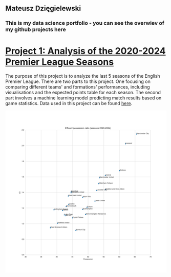 ## Mateusz Dzięgielewski
### This is my data science portfolio - you can see the overwiev of my github projects here

# [Project 1: Analysis of the 2020-2024 Premier League Seasons](https://github.com/mateuszdziegielewski/premier_league)
The purpose of this project is to analyze the last 5 seasons of the English Premier League. There are two parts to this project. One focusing on comparing different teams' and formations' performances, including  visualisations and the expected points table for each season. The second part involves a machine learning model predicting match results based on game statistics. Data used in this project can be found [here](https://www.kaggle.com/datasets/mhmdkardosha/premier-league-matches).

![](https://github.com/mateuszdziegielewski/mateuszdziegielewski.github.io/blob/main/images/efficent_possesion_ratio_team.png)
